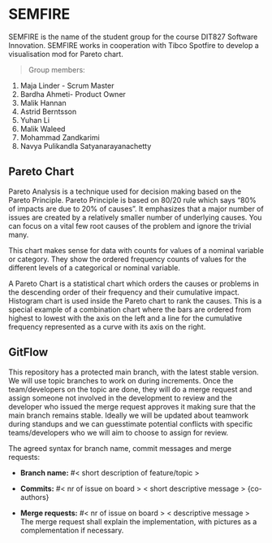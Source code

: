 # SEMFIRE #
SEMFIRE is the name of the student group for the course DIT827 Software Innovation. 
SEMFIRE works in cooperation with Tibco Spotfire to develop a visualisation mod for Pareto chart. 
> Group members:

1. Maja Linder - Scrum Master 
2. Bardha Ahmeti- Product Owner 
3. Malik Hannan
4. Astrid Berntsson
5. Yuhan Li
6. Malik Waleed 
7. Mohammad Zandkarimi
8. Navya Pulikandla Satyanarayanachetty 

## Pareto Chart ##
Pareto Analysis is a technique used for decision making based on the Pareto Principle. Pareto Principle is based on 80/20 rule which says “80% of impacts are due to 20% of causes”. It emphasizes that a major number of issues are created by a relatively smaller number of underlying causes. You can focus on a vital few root causes of the problem and ignore the trivial many.

This chart makes sense for data with counts for values of a nominal variable or category. They show the ordered frequency counts of values for the different levels of a categorical or nominal variable.

A Pareto Chart is a statistical chart which orders the causes or problems in the descending order of their frequency and their cumulative impact. Histogram chart is used inside the Pareto chart to rank the causes.
This is a special example of a combination chart where the bars are ordered from highest to lowest with the axis on the left and a line for the cumulative frequency represented as a curve with its axis on the right.


## GitFlow ## 
This repository has a protected main branch, with the latest stable version. We will use topic branches to work on during increments. Once the team/developers on the topic are done, they will do a merge request and assign someone not involved in the development to review and the developer who issued the merge request approves it making sure that the main branch remains stable. Ideally we will be updated about teamwork during standups and we can guesstimate potential conflicts with specific teams/developers who we will aim to choose to assign for review.

The agreed syntax for branch name, commit messages and merge requests:

* **Branch name:** #< short description of feature/topic >  
  
* **Commits:** #< nr of issue on board > < short descriptive message > {co-authors} 
  
* **Merge requests:** #< nr of issue on board > < descriptive message > The merge request shall explain the implementation, with pictures as a complementation if necessary.
